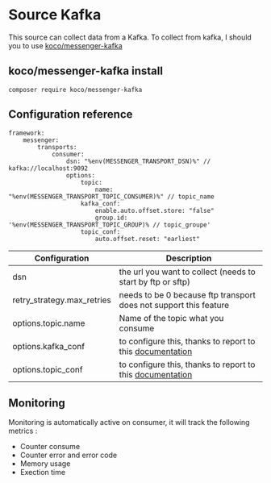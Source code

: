 # Source Kafka

This source can collect data from a Kafka. To collect from kafka, I should you to use [koco/messenger-kafka](https://github.com/KonstantinCodes/messenger-kafka)

## koco/messenger-kafka install

```
composer require koco/messenger-kafka
```

## Configuration reference

```
framework:
    messenger:
        transports:
            consumer:
                dsn: "%env(MESSENGER_TRANSPORT_DSN)%" // kafka://localhost:9092
                options:
                    topic:
                        name: "%env(MESSENGER_TRANSPORT_TOPIC_CONSUMER)%" // topic_name
                    kafka_conf:
                        enable.auto.offset.store: "false"
                        group.id: '%env(MESSENGER_TRANSPORT_TOPIC_GROUP)% // topic_groupe'
                    topic_conf:
                        auto.offset.reset: "earliest"
```

Configuration | Description
--- | ---
dsn | the url you want to collect (needs to start by ftp or sftp)
retry_strategy.max_retries | needs to be 0 because ftp transport does not support this feature
options.topic.name | Name of the topic what you consume
options.kafka_conf | to configure this, thanks to report to this [documentation](https://github.com/edenhill/librdkafka/blob/master/CONFIGURATION.md#global-configuration-properties)
options.topic_conf | to configure this, thanks to report to this [documentation](https://github.com/edenhill/librdkafka/blob/master/CONFIGURATION.md#topic-configuration-properties)

## Monitoring

Monitoring is automatically active on consumer, it will track the following metrics :

* Counter consume
* Counter error and error code
* Memory usage
* Exection time
